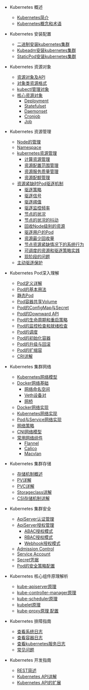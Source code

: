 * Kubernetes 概述

  * [Kubernetes简介](kubernetes/Introduction.md)
  * [Kubernetes概念和术语](kubernetes/00.introduction.md)

* Kubernetes 安装配置

  * [二进制安装kubernetes集群](kubernetes/configuration.md)
  * [Kubeadm安装kubernetes集群](kubernetes/themes.md)
  * [StaticPod安装kubernetes集群](kubernetes/plugins.md)

* Kubernetes 资源对象

  * [资源对象及API](kubernetes/configuration.md)
  * [对象类资源格式](kubernetes/themes.md)
  * [kubectl管理对象](kubernetes/plugins.md)
  * [核心资源对象](kubernetes/plugins.md)
    * [Deployment](kubernetes/plugins.md)
    * [Statefulset](kubernetes/plugins.md)
    * [Daemonset](kubernetes/plugins.md)
    * [Cronjob](kubernetes/plugins.md)
    * [Job](kubernetes/plugins.md)

* Kubernetes 资源管理

  * [Node的管理](kubernetes/configuration.md)
  * [Namespace](kubernetes/configuration.md)
  * [kubernetes资源管理](kubernetes/configuration.md)
    * [计算资源管理](kubernetes/configuration.md)
    * [资源配置范围管理](kubernetes/configuration.md)
    * [资源服务质量管理](kubernetes/configuration.md)
    * [资源配额管理](kubernetes/configuration.md)
  * [资源紧缺时Pod驱逐机制](kubernetes/themes.md)
    * [驱逐策略](kubernetes/configuration.md)
    * [驱逐信号](kubernetes/configuration.md)
    * [驱逐阈值](kubernetes/configuration.md)
    * [驱逐监控频率](kubernetes/configuration.md)
    * [节点的状况](kubernetes/configuration.md)
    * [节点的状况的抖动](kubernetes/configuration.md)
    * [回收Node级别的资源](kubernetes/configuration.md)
    * [驱逐用户的Pod](kubernetes/configuration.md)
    * [资源最少回收量](kubernetes/configuration.md)
    * [节点资源紧缺情况下的系统行为](kubernetes/configuration.md)
    * [可调度的资源和驱逐策略实践](kubernetes/configuration.md)
    * [现阶段的问题](kubernetes/configuration.md)
  * [主动驱逐保护](kubernetes/plugins.md)

* Kubernetes Pod深入理解

  * [Pod定义详解](kubernetes/configuration.md)
  * [Pod的基本用法](kubernetes/themes.md)
  * [静态Pod](kubernetes/plugins.md)
  * [Pod容器共享Volume](kubernetes/write-a-plugin.md)
  * [Pod的ConfigMap与Secret](kubernetes/markdown.md)
  * [Pod的Downward API](kubernetes/language-highlight.md)
  * [Pod的生命周期和重启策略](kubernetes/language-highlight.md)
  * [Pod的监控检查和就绪检查](kubernetes/language-highlight.md)
  * [Pod的调度](kubernetes/language-highlight.md)
  * [Pod的初始化容器](kubernetes/language-highlight.md)
  * [Pod的升级与回滚](kubernetes/language-highlight.md)
  * [Pod的扩缩容](kubernetes/language-highlight.md)
  * [CRI详解](kubernetes/write-a-plugin.md)

* Kubernetes 集群网络

  * [Kubernetes网络模型](kubernetes/configuration.md)
  * [Docker网络基础](kubernetes/themes.md)
    * [网络命名空间](kubernetes/themes.md)
    * [Veth设备对](kubernetes/themes.md)
    * [网桥](kubernetes/themes.md)
  * [Docker网络实现](kubernetes/plugins.md)
  * [Kubernetes网络实现](kubernetes/write-a-plugin.md)
  * [Pod与Service网络实现](kubernetes/markdown.md)
  * [网络策略](kubernetes/language-highlight.md)
  * [CNI网络模型](kubernetes/language-highlight.md)
  * [常用网络组件](kubernetes/language-highlight.md)
    * [Flannel](kubernetes/language-highlight.md)
    * [Calico](kubernetes/language-highlight.md)
    * [Macvlan](kubernetes/language-highlight.md)

* Kubernetes 集群存储

  * [存储机制概述](kubernetes/configuration.md)
  * [PV详解](kubernetes/themes.md)
  * [PVC详解](kubernetes/plugins.md)
  * [Storageclass详解](kubernetes/write-a-plugin.md)
  * [CSI存储机制详解](kubernetes/markdown.md)

* Kubernetes 集群安全

  * [ApiServer认证管理](kubernetes/configuration.md)
  * [ApiServer授权管理](kubernetes/themes.md)
    * [ABAC授权模式](kubernetes/themes.md)
    * [RBAC授权模式](kubernetes/themes.md)
    * [Webhook授权模式](kubernetes/themes.md)
  * [Admission Control](kubernetes/plugins.md)
  * [Service Account](kubernetes/write-a-plugin.md)
  * [Secret凭据](kubernetes/markdown.md)
  * [Pod的安全策略配置](kubernetes/language-highlight.md)

* Kubernetes 核心组件原理解析

  * [kube-apiserver原理](kubernetes/configuration.md)
  * [kube-controller-manager原理](kubernetes/themes.md)
  * [kube-scheduler原理](kubernetes/plugins.md)
  * [kubelet原理](kubernetes/write-a-plugin.md)
  * [kube-proxy原理 配置](kubernetes/markdown.md)

* Kubernetes 排障指南

  * [查看系统日志](kubernetes/configuration.md)
  * [查看容器日志](kubernetes/themes.md)
  * [查看kubernetes服务日志](kubernetes/plugins.md)
  * [常见问题](kubernetes/write-a-plugin.md)

* Kubernetes 开发指南

  * [REST简述](kubernetes/configuration.md)
  * [Kubernetes API详解](kubernetes/themes.md)
  * [Kubernetes API的扩展](kubernetes/plugins.md)
